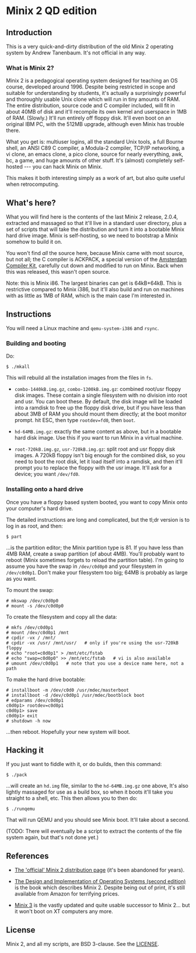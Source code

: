 # Minix 2 QD edition

## Introduction

This is a very quick-and-dirty distribution of the old Minix 2 operating
system by Andrew Tanenbaum. It's not official in any way.

### What is Minix 2?

Minix 2 is a pedagogical operating system designed for teaching an OS
course, developed around 1996. Despite being restricted in scope and
suitable for understanding by students, it's actually a surprisingly
powerful and thoroughly usable Unix clone which will run in tiny amounts of
RAM. The entire distribution, source code and C compiler included, will fit
in about 40MB of disk and it'll recompile its own kernel and userspace in
1MB of RAM. (Slowly.) It'll run entirely off floppy disk. It'll even boot on
an original IBM PC, with the 512MB upgrade, although even Minix has trouble
there.

What you get is: multiuser logins, all the standard Unix tools, a full
Bourne shell, an ANSI C89 C compiler, a Modula-2 compiler, TCP/IP
networking, a vi clone, an emacs clone, a pico clone, source for nearly
everything, awk, bc, a game, and huge amounts of other stuff. It's (almost)
completely self-hosted --- you can hack Minix on Minix.

This makes it both interesting simply as a work of art, but also quite
useful when retrocomputing.

## What's here?

What you will find here is the contents of the last Minix 2 release, 2.0.4,
extracted and massaged so that it'll live in a standard user directory, plus
a set of scripts that will take the distribution and turn it into a bootable
Minix hard drive image. Minix is self-hosting, so we need to bootstrap a
Minix somehow to build it on.

You won't find *all* the source here, because Minix came with most source,
but not all; the C compiler is ACKPACK, a special version of the [Amsterdam
Compiler Kit](http://tack.sf.net), carefully cut down and modified to run on
Minix. Back when this was released, this wasn't open source.

Note: this is Minix i86. The largest binaries can get is 64kB+64kB. This is
restrictive compared to Minix i386, but it'll also build and run on machines
with as little as 1MB of RAM, which is the main case I'm interested in.

## Instructions

You will need a Linux machine and `qemu-system-i386` and `rsync`.

### Building and booting

Do:

    $ ./mkall

This will rebuild all the installation images from the files in `fs`.

  * `combo-1440kB.img.gz`, `combo-1200kB.img.gz`: combined root/usr floppy
    disk images. These contain a single filesystem with no division into root
    and usr. You can boot these. By default, the disk image will be loaded
    into a ramdisk to free up the floppy disk drive, but if you have less than
    about 3MB of RAM you should mount them directly; at the boot monitor prompt.
    hit ESC, then type `rootdev=fd0`, then `boot`.

  * `hd-64MB.img.gz`: exactly the same content as above, but in a bootable hard
    disk image. Use this if you want to run Minix in a virtual machine.

  * `root-720kB.img.gz`, `usr-720kB.img.gz`: split root and usr floppy disk
    images. A 720kB floppy isn't big enough for the combined disk, so you need
    to boot the root disk, let it load itself into a ramdisk, and then it'll
    prompt you to replace the floppy with the usr image. It'll ask for a device;
    you want `/dev/fd0`.

### Installing onto a hard drive

Once you have a floppy based system booted, you want to copy Minix onto your
computer's hard drive.

The detailed instructions are long and complicated, but the tl;dr version is
to log in as root, and then:

    $ part

...is the partition editor; the Minix partition type is 81. If you have less
than 4MB RAM, create a swap partition (of about 4MB). You'll probably want to
reboot (Minix sometimes forgets to reload the partition table). I'm going to
assume you have the swap in `/dev/c0d0p0` and your filesystem in
`/dev/c0d0p1`. Don't make your filesystem too big; 64MB is probably as large
as you want.

To mount the swap:

    # mkswap /dev/c0d0p0
    # mount -s /dev/c0d0p0

To create the filesystem and copy all the data:

    # mkfs /dev/c0d0p1
    # mount /dev/c0d0p1 /mnt
    # cpdir -vx / /mnt/
    # cpdir -vx /usr/ /mnt/usr/   # only if you're using the usr-720kB floppy
    # echo "root=c0d0p1" > /mnt/etc/fstab
    # echo "swap=c0d0p0" >> /mnt/etc/fstab   # vi is also available
    # umount /dev/c0d0p1   # note that you use a device name here, not a path

To make the hard drive bootable:

    # installboot -m /dev/c0d0 /usr/mdec/masterboot
    # installboot -d /dev/c0d0p1 /usr/mdec/bootblock boot
    # edparams /dev/c0d0p1
    c0d0p1> rootdev=c0d0p1
    c0d0p1> save
    c0d0p1> exit
    # shutdown -h now

...then reboot. Hopefully your new system will boot.

## Hacking it

If you just want to fiddle with it, or do builds, then this command:

    $ ./pack

...will create an `hd.img` file, similar to the `hd-64MB.img.gz` one above,
It's also lightly massaged for use as a build box, so when it boots it'll
take you straight to a shell, etc. This then allows you to then do:

    $ ./runqemu

That will run QEMU and you should see Minix boot. It'll take about a second.

(TODO: There will eventually be a script to extract the contents of the file
system again, but that's not done yet.)

## References

  * [The 'official' Minix 2 distribution
    page](https://minix1.woodhull.com/) (it's been
    abandoned for years).

  * [The Design and Implementation of Operating Systems (second
    edition)](https://www.amazon.co.uk/Operating-Systems-Implementation-Tanenbaum-1997-01-15/dp/B019NDOVWC/ref=sr_1_1)
    is the book which describes Minix 2. Despite being out of print, it's
    still available from Amazon for terrifying prices.

  * [Minix 3](http://www.minix3.org/) is the vastly updated and quite
    usable successor to Minix 2... but it won't boot on XT computers any
    more.

## License

Minix 2, and all my scripts, are BSD 3-clause. See the
[LICENSE](LICENSE.md).
